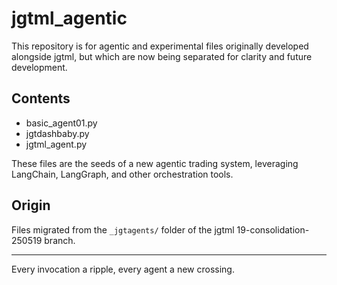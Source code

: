 # jgtml_agentic

This repository is for agentic and experimental files originally developed alongside jgtml, but which are now being separated for clarity and future development.

## Contents
- basic_agent01.py
- jgtdashbaby.py
- jgtml_agent.py

These files are the seeds of a new agentic trading system, leveraging LangChain, LangGraph, and other orchestration tools.

## Origin
Files migrated from the `_jgtagents/` folder of the jgtml 19-consolidation-250519 branch.

---

Every invocation a ripple, every agent a new crossing.
